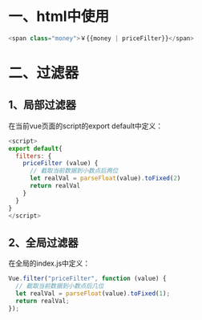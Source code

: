 # **一、html中使用**

```javascript
<span class="money">￥{{money | priceFilter}}</span>
```
# **二、过滤器**

## **1、局部过滤器**

在当前vue页面的script的export default中定义：

```javascript
<script>
export default{
  filters: {
    priceFilter (value) {
      // 截取当前数据到小数点后两位
      let realVal = parseFloat(value).toFixed(2)
      return realVal
    }
  }
}
</script>
```
## **2、全局过滤器**

在全局的index.js中定义：

```javascript
Vue.filter("priceFilter", function (value) {
  // 截取当前数据到小数点后几位
  let realVal = parseFloat(value).toFixed(1);
  return realVal;
});
```



